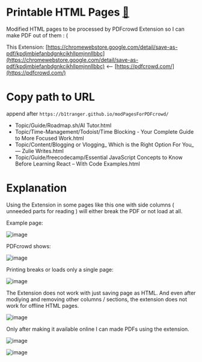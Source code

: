 # Printable HTML Pages [🔗](https://github.com/b1tranger/PrintableHTML)
Modified HTML pages to be processed by PDFcrowd Extension so I can make PDF out of them : &#40;


This Extension: [https://chromewebstore.google.com/detail/save-as-pdf/kpdjmbiefanbdgnkcikhllpmjnnllbbc](https://chromewebstore.google.com/detail/save-as-pdf/kpdjmbiefanbdgnkcikhllpmjnnllbbc) <-- [https://pdfcrowd.com/](https://pdfcrowd.com/)

# Copy path to URL
append after `https://b1tranger.github.io/modPagesForPDFcrowd/`

- Topic/Guide/Roadmap.sh/AI Tutor.html
- Topic/Time-Management/Todoist/Time Blocking - Your Complete Guide to More Focused Work.html
- Topic/Content/Blogging or Vlogging_ Which is the Right Option For You_ — Zulie Writes.html
- Topic/Guide/freecodecamp/Essential JavaScript Concepts to Know Before Learning React – With Code Examples.html



# Explanation 
Using the Extension in some pages like this one with side columns ( unneeded parts for reading ) will either break the PDF or not load at all.

Example page:

![image](https://github.com/user-attachments/assets/a92e62c3-0378-4a32-b9ac-840ac02c696b)

PDFcrowd shows:

![image](https://github.com/user-attachments/assets/1e2acbbd-6841-472a-86f0-a9bff8a02b7a)

Printing breaks or loads only a single page:

![image](https://github.com/user-attachments/assets/1b619ec7-7136-4a65-80ab-f7e44134947e)


The Extension does not work with just saving page as HTML. And even after modiying and removing other columns / sections, the extension does not work for offline HTML pages. 

![image](https://github.com/user-attachments/assets/2bbf775d-62c1-4130-b98e-f32ad6ebec8f)


Only after making it available online I can made PDFs using the extension.

![image](https://github.com/user-attachments/assets/31a48c00-cd6c-4bd3-b50e-9b98571d9c11)

![image](https://github.com/user-attachments/assets/f52b4a56-8bfe-4969-8467-26cfa487e494)


